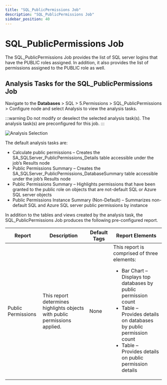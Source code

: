 ```yaml
---
title: "SQL_PublicPermissions Job"
description: "SQL_PublicPermissions Job"
sidebar_position: 40
---
```


# SQL_PublicPermissions Job

The SQL_PublicPermissions Job provides the list of SQL server logins that have the PUBLIC roles
assigned. In addition, it also provides the list of permissions assigned to the PUBLIC role as well.

## Analysis Tasks for the SQL_PublicPermissions Job

Navigate to the **Databases** > SQL > 5.Permissions > SQL_PublicPermissions > Configure node and
select Analysis to view the analysis tasks.

:::warning
Do not modify or deselect the selected analysis task(s). The analysis task(s) are
preconfigured for this job.
:::


![Analysis Selection](/img/product_docs/accessanalyzer/11.6/solutions/databases/sql/permissions/sqljobgroup40.webp)

The default analysis tasks are:

- Calculate public permissions – Creates the SA_SQLServer_PublicPermissions_Details table accessible
  under the job’s Results node
- Public Permissions Summary – Creates the SA_SQLServer_PublicPermissions_DatabaseSummary table
  accessible under the job’s Results node
- Public Permissions Summary – Highlights permissions that have been granted to the public role on
  objects that are not-default SQL or Azure SQL server objects
- Public Permissions Instance Summary (Non-Default) – Summarizes non-default SQL and Azure SQL
  server public permissions by instance

In addition to the tables and views created by the analysis task, the SQL_PublicPermissions Job
produces the following pre-configured report.

| Report             | Description                                                                | Default Tags | Report Elements                                                                                                                                                                                                                                                    |
| ------------------ | -------------------------------------------------------------------------- | ------------ | ------------------------------------------------------------------------------------------------------------------------------------------------------------------------------------------------------------------------------------------------------------------ |
| Public Permissions | This report determines highlights objects with public permissions applied. | None         | This report is comprised of three elements: <ul><li>Bar Chart – Displays top databases by public permission count</li><li>Table – Provides details on databases by public permission count</li><li>Table – Provides details on public permission details</li></ul> |

